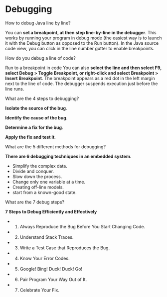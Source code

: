 # Debugging

How to debug Java line by line?

You can **set a breakpoint, at then step line-by-line in the debugger**.
 This works by running your program in debug mode (the easiest way is to
 launch it with the Debug button as opposed to the Run button). In the 
Java source code view, you can click in the line number gutter to enable
 breakpoints.

How do you debug a line of code?

Run to a breakpoint in code You can also **select
 the line and then select F9, select Debug > Toggle Breakpoint, or 
right-click and select Breakpoint > Insert Breakpoint**. The 
breakpoint appears as a red dot in the left margin next to the line of 
code. The debugger suspends execution just before the line runs.

What are the 4 steps to debugging?

**Isolate the source of the bug**. 

**Identify the cause of the bug**.

**Determine a fix for the bug**. 

**Apply the fix and test it**.

What are the 5 different methods for debugging?

**There are 6 debugging techniques in an embedded system.**

- Simplify the complex data.
- Divide and conquer.
- Slow down the process.
- Change only one variable at a time.
- Creating off-line models.
- start from a known-good state.

What are the 7 debug steps?

**7 Steps to Debug Efficiently and Effectively**

- 1) Always Reproduce the Bug Before You Start Changing Code.
- 2) Understand Stack Traces.
- 3) Write a Test Case that Reproduces the Bug.
- 4) Know Your Error Codes.
- 5) Google! Bing! Duck! Duck! Go!
- 6) Pair Program Your Way Out of It.
- 7) Celebrate Your Fix.
